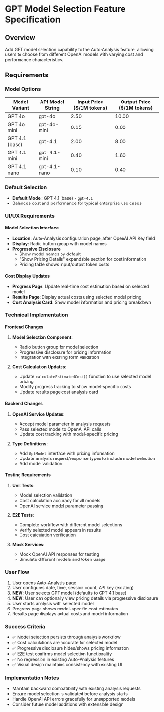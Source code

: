 # GPT Model Selection Feature Specification

## Overview
Add GPT model selection capability to the Auto-Analysis feature, allowing users to choose from different OpenAI models with varying cost and performance characteristics.

## Requirements

### Model Options
| Model Variant    | API Model String | Input Price ($/1M tokens) | Output Price ($/1M tokens) |
|------------------|------------------|---------------------------|----------------------------|
| GPT 4o           | gpt-4o           | 2.50                      | 10.00                      |
| GPT 4o mini      | gpt-4o-mini      | 0.15                      | 0.60                       |
| GPT 4.1 (base)   | gpt-4.1          | 2.00                      | 8.00                       |
| GPT 4.1 mini     | gpt-4.1-mini     | 0.40                      | 1.60                       |
| GPT 4.1 nano     | gpt-4.1-nano     | 0.10                      | 0.40                       |

### Default Selection
- **Default Model**: GPT 4.1 (base) - `gpt-4.1`
- Balances cost and performance for typical enterprise use cases

### UI/UX Requirements

#### Model Selection Interface
- **Location**: Auto-Analysis configuration page, after OpenAI API Key field
- **Display**: Radio button group with model names
- **Progressive Disclosure**: 
  - Show model names by default
  - "Show Pricing Details" expandable section for cost information
  - Pricing table shows input/output token costs

#### Cost Display Updates
- **Progress Page**: Update real-time cost estimation based on selected model
- **Results Page**: Display actual costs using selected model pricing
- **Cost Analysis Card**: Show model information and pricing breakdown

### Technical Implementation

#### Frontend Changes
1. **Model Selection Component**:
   - Radio button group for model selection
   - Progressive disclosure for pricing information
   - Integration with existing form validation

2. **Cost Calculation Updates**:
   - Update `calculateEstimatedCost()` function to use selected model pricing
   - Modify progress tracking to show model-specific costs
   - Update results page cost analysis card

#### Backend Changes
1. **OpenAI Service Updates**:
   - Accept model parameter in analysis requests
   - Pass selected model to OpenAI API calls
   - Update cost tracking with model-specific pricing

2. **Type Definitions**:
   - Add `GptModel` interface with pricing information
   - Update analysis request/response types to include model selection
   - Add model validation

#### Testing Requirements
1. **Unit Tests**:
   - Model selection validation
   - Cost calculation accuracy for all models
   - OpenAI service model parameter passing

2. **E2E Tests**:
   - Complete workflow with different model selections
   - Verify selected model appears in results
   - Cost calculation verification

3. **Mock Services**:
   - Mock OpenAI API responses for testing
   - Simulate different models and token usage

### User Flow
1. User opens Auto-Analysis page
2. User configures date, time, session count, API key (existing)
3. **NEW**: User selects GPT model (defaults to GPT 4.1 base)
4. **NEW**: User can optionally view pricing details via progressive disclosure
5. User starts analysis with selected model
6. Progress page shows model-specific cost estimates
7. Results page displays actual costs and model information

### Success Criteria
- ✅ Model selection persists through analysis workflow
- ✅ Cost calculations are accurate for selected model
- ✅ Progressive disclosure hides/shows pricing information
- ✅ E2E test confirms model selection functionality
- ✅ No regression in existing Auto-Analysis features
- ✅ Visual design maintains consistency with existing UI

### Implementation Notes
- Maintain backward compatibility with existing analysis requests
- Ensure model selection is validated before analysis starts
- Handle OpenAI API errors gracefully for unsupported models
- Consider future model additions with extensible design